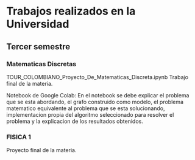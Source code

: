# Trabajos realizados en la Universidad
## Tercer semestre

### Matematicas Discretas

TOUR_COLOMBIANO_Proyecto_De_Matematicas_Discreta.ipynb
Trabajo final de la materia.

Notebook de Google Colab: En el notebook se debe explicar el problema que se esta
abordando, el grafo construido como modelo, el problema matematico equivalente al
problema que se esta solucionando, implementacion propia del algoritmo seleccionado
para resolver el problema y la explicacion de los resultados obtenidos.

### FISICA 1

Proyecto final de la materia.
